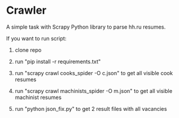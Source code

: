 # Crawler
A simple task with Scrapy Python library to parse hh.ru resumes.


If you want to run script:

1) clone repo

2) run "pip install -r requirements.txt"

3) run "scrapy crawl cooks_spider -O c.json" to get all visible cook resumes

4) run "scrapy crawl machinists_spider -O m.json" to get all visible machinist resumes

5) run "python json_fix.py" to get 2 result files with all vacancies
